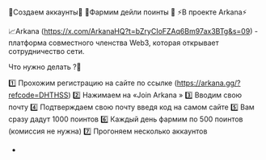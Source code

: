 🐹Создаем аккаунты🐹
🎁Фармим дейли поинты 🎁 
⚡️В проекте Arkana⚡️

📈Arkana (https://x.com/ArkanaHQ?t=bZryCIoFZAq6Bm97ax3BTg&s=09) - платформа совместного членства Web3, которая открывает сотрудничество сети. 

Что нужно делать ?🤔

1️⃣ Прохожим регистрацию на сайте по ссылке  (https://arkana.gg/?refcode=DHTHSS)
2️⃣ Нажимаем на «Join Arkana » 
3️⃣ Вводим свою почту 
4️⃣ Подтверждаем свою почту введя код на самом сайте 
5️⃣ Вам сразу дадут 1000 поинтов 
6️⃣ Каждый день фармим по 500 поинтов (комиссия не нужна) 
7️⃣ Прогоняем несколько аккаунтов

-